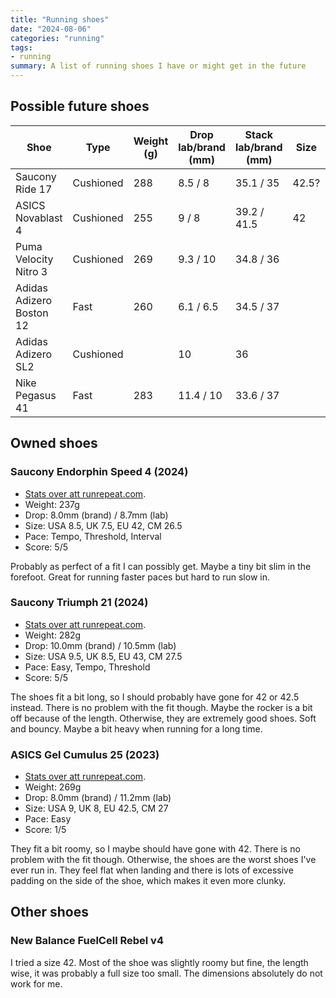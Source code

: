 ```yaml
---
title: "Running shoes"
date: "2024-08-06"
categories: "running"
tags:
- running
summary: A list of running shoes I have or might get in the future
---
```


## Possible future shoes

| Shoe                     | Type      | Weight (g) | Drop lab/brand (mm) | Stack lab/brand (mm) | Size  | Price (SEK) |
|--------------------------|-----------|------------|---------------------|----------------------|-------|-------------|
| Saucony Ride 17          | Cushioned | 288        | 8.5 / 8             | 35.1 / 35            | 42.5? | 1850        |
| ASICS Novablast 4        | Cushioned | 255        | 9 / 8               | 39.2 / 41.5          | 42    | 1700        |
| Puma Velocity Nitro 3    | Cushioned | 269        | 9.3 / 10            | 34.8 / 36            |       | 1500        |
| Adidas Adizero Boston 12 | Fast      | 260        | 6.1 / 6.5           | 34.5 / 37            |       | 1750        |
| Adidas Adizero SL2       | Cushioned |            | 10                  | 36                   |       | 1450        |
| Nike Pegasus 41          | Fast      | 283        | 11.4 / 10           | 33.6 / 37            |       | 1600        |

## Owned shoes

### Saucony Endorphin Speed 4 (2024)

- [Stats over att runrepeat.com](https://runrepeat.com/saucony-endorphin-speed-4).
- Weight: 237g
- Drop: 8.0mm (brand) / 8.7mm (lab)
- Size: USA 8.5, UK 7.5, EU 42, CM 26.5
- Pace: Tempo, Threshold, Interval
- Score: 5/5

Probably as perfect of a fit I can possibly get. Maybe a tiny bit slim in the forefoot.
Great for running faster paces but hard to run slow in.

### Saucony Triumph 21 (2024)

- [Stats over att runrepeat.com](https://runrepeat.com/saucony-triumph-21).
- Weight: 282g
- Drop: 10.0mm (brand) / 10.5mm (lab)
- Size: USA 9.5, UK 8.5, EU 43, CM 27.5
- Pace: Easy, Tempo, Threshold
- Score: 5/5

The shoes fit a bit long, so I should probably have gone for 42 or 42.5 instead. There
is no problem with the fit though. Maybe the rocker is a bit off because of the
length. Otherwise, they are extremely good shoes. Soft and bouncy. Maybe a bit
heavy when running for a long time.

### ASICS Gel Cumulus 25 (2023)

- [Stats over att runrepeat.com](https://runrepeat.com/asics-gel-cumulus-25).
- Weight: 269g
- Drop: 8.0mm (brand) / 11.2mm (lab)
- Size: USA 9, UK 8, EU 42.5, CM 27
- Pace: Easy
- Score: 1/5

They fit a bit roomy, so I maybe should have gone with 42. There is no problem
with the fit though. Otherwise, the shoes are the worst shoes I've ever run in.
They feel flat when landing and there is lots of excessive padding on the side
of the shoe, which makes it even more clunky.

## Other shoes

### New Balance FuelCell Rebel v4

I tried a size 42. Most of the shoe was slightly roomy but fine, the length
wise, it was probably a full size too small. The dimensions absolutely do not work
for me.

